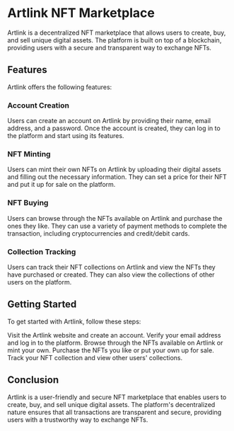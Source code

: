 # Artlink NFT Marketplace
Artlink is a decentralized NFT marketplace that allows users to create, buy, and sell unique digital assets. The platform is built on top of a blockchain, providing users with a secure and transparent way to exchange NFTs.

## Features
Artlink offers the following features:

### Account Creation
Users can create an account on Artlink by providing their name, email address, and a password. Once the account is created, they can log in to the platform and start using its features.

### NFT Minting
Users can mint their own NFTs on Artlink by uploading their digital assets and filling out the necessary information. They can set a price for their NFT and put it up for sale on the platform.

### NFT Buying
Users can browse through the NFTs available on Artlink and purchase the ones they like. They can use a variety of payment methods to complete the transaction, including cryptocurrencies and credit/debit cards.

### Collection Tracking
Users can track their NFT collections on Artlink and view the NFTs they have purchased or created. They can also view the collections of other users on the platform.

## Getting Started
To get started with Artlink, follow these steps:

Visit the Artlink website and create an account.
Verify your email address and log in to the platform.
Browse through the NFTs available on Artlink or mint your own.
Purchase the NFTs you like or put your own up for sale.
Track your NFT collection and view other users' collections.

## Conclusion
Artlink is a user-friendly and secure NFT marketplace that enables users to create, buy, and sell unique digital assets. The platform's decentralized nature ensures that all transactions are transparent and secure, providing users with a trustworthy way to exchange NFTs.
